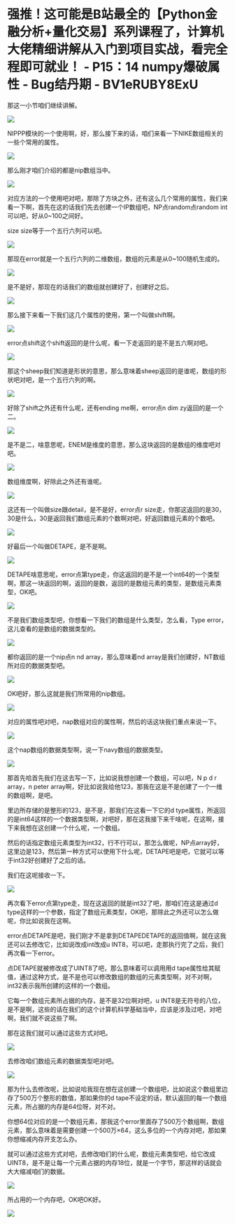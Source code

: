 # 强推！这可能是B站最全的【Python金融分析+量化交易】系列课程了，计算机大佬精细讲解从入门到项目实战，看完全程即可就业！ - P15：14 numpy爆破属性 - Bug结丹期 - BV1eRUBY8ExU

那这一小节咱们继续讲解。

![](img/e75a814a488b536854c863d07146cfdf_1.png)

NIPPP模块的一个使用啊，好，那么接下来的话，咱们来看一下NIKE数组相关的一些个常用的属性。

![](img/e75a814a488b536854c863d07146cfdf_3.png)

那么刚才咱们介绍的都是nip数组当中。

![](img/e75a814a488b536854c863d07146cfdf_5.png)

对应方法的一个使用吧对吧，那除了方块之外，还有这么几个常用的属性，我们来看一下啊，首先在这的话我们先去创建一个IP数组吧，NP点random点random int可以吧，好从0~100之间好。

size size等于一个五行六列可以吧。

![](img/e75a814a488b536854c863d07146cfdf_7.png)

那现在error就是一个五行六列的二维数组，数组的元素是从0~100随机生成的。

![](img/e75a814a488b536854c863d07146cfdf_9.png)

是不是好，那现在的话我们的数组就创建好了，创建好之后。

![](img/e75a814a488b536854c863d07146cfdf_11.png)

那么接下来看一下我们这几个属性的使用，第一个叫做shift啊。

![](img/e75a814a488b536854c863d07146cfdf_13.png)

error点shift这个shift返回的是什么呢，看一下走返回的是不是五六啊对吧。

![](img/e75a814a488b536854c863d07146cfdf_15.png)

那这个sheep我们知道是形状的意思，那么意味着sheep返回的是谁呢，数组的形状吧对吧，是一个五行六列的啊。



![](img/e75a814a488b536854c863d07146cfdf_17.png)

好除了shift之外还有什么呢，还有ending me啊，error点n dim zy返回的是一个二。



![](img/e75a814a488b536854c863d07146cfdf_19.png)

是不是二，啥意思呢，ENEM是维度的意思，那么这块返回的是数组的维度吧对吧。

![](img/e75a814a488b536854c863d07146cfdf_21.png)

数组维度啊，好除此之外还有谁呢。

![](img/e75a814a488b536854c863d07146cfdf_23.png)

这还有一个叫做size跟detail，是不是好，error点r size走，你那这返回的是30，30是什么，30是返回我们数组元素的个数啊对吧，好返回数组元素的个数吧。



![](img/e75a814a488b536854c863d07146cfdf_25.png)

好最后一个叫做DETAPE，是不是啊。

![](img/e75a814a488b536854c863d07146cfdf_27.png)

DETAPE啥意思呢，error点第type走，你这返回的是不是一个int64的一个类型啊，那这一块返回的啊，返回的是数，返回的是数组元素的类型，是数组元素类型，OK吧。



![](img/e75a814a488b536854c863d07146cfdf_29.png)

不是我们数组类型吧，你想看一下我们的数组是什么类型，怎么看，Type error，这儿查看的是数组的数据类型的。



![](img/e75a814a488b536854c863d07146cfdf_31.png)

都你返回的是一个nip点n nd array，那么意味着nd array是我们创建好，NT数组所对应的数据类型吧。



![](img/e75a814a488b536854c863d07146cfdf_33.png)

OK吧好，那么这就是我们所常用的nip数组。

![](img/e75a814a488b536854c863d07146cfdf_35.png)

对应的属性吧对吧，nap数组对应的属性啊，然后的话这块我们重点来说一下。

![](img/e75a814a488b536854c863d07146cfdf_37.png)

这个nap数组的数据类型啊，说一下navy数组的数据类型。

![](img/e75a814a488b536854c863d07146cfdf_39.png)

那首先哈首先我们在这去写一下，比如说我想创建一个数组，可以吧，N p d r array，n peter array啊，好比如说我给他123，那我在这是不是创建了一个一维的数组啊，是吧。

里边所存储的是整形的123，是不是，那我们在这看一下它的d type属性，所返回的是int64这样的一个数据类型啊，对吧好，那在这我接下来干啥呢，在这啊，接下来我想在这创建一个什么呢，一个数组。

然后的话指定数组元素类型为int32，行不行可以，那怎么做呢，NP点array好，这里边是123，然后第一种方式可以使用下什么呢，DETAPE吧是吧，它就可以等于int32好创建好了之后的话。

我们在这呢接收一下。

![](img/e75a814a488b536854c863d07146cfdf_41.png)

再次看下error点第type走，现在这返回的就是int32了吧，那咱们在这是通过d type这样的一个参数，指定了数组元素类型，OK吧，那除此之外还可以怎么做呢，你比如说我在这啊。

error点DETAPE是吧，我们刚才不是拿到DETAPEDETAPE的返回值啊，就在这我还可以去修改它，比如说改成int改成u INT8，可以吧，走那执行完了之后，我们再次看一下error。

点DETAPE就被修改成了UINT8了吧，那么意味着可以调用用d tape属性给其赋值，通过这种方式，是不是也可以修改数组的数组的元素类型啊，对不对啊，int32表示我所创建的这样的一个数组。

它每一个数组元素所占据的内存，是不是32位啊对吧，u INT8是无符号的八位，是不是啊，这些的话在我们的这个计算机科学基础当中，应该是涉及过吧，对吧啊，我们就不说这些了啊。

那在这我们就可以通过这些方式对吧。

![](img/e75a814a488b536854c863d07146cfdf_43.png)

去修改咱们数组元素的数据类型吧对吧。

![](img/e75a814a488b536854c863d07146cfdf_45.png)

那为什么去修改呢，比如说哈我现在想在这创建一个数组吧，比如说这个数组里边存了500万个整形的数值，那如果你的d tape不设定的话，默认返回的每一个数组元素，所占据的内存是64位呀，对不对。

你想64位对应的是一个数组元素，那我这个error里面存了500万个数组啊，数组元素，那么意味着是需要创建一个500万×64，这么多位的一个内存对吧，那如果你想缩减内存开支怎么办。

就可以通过这些方式对吧，去修改咱们的什么呢，数组元素类型吧，给它改成UINT8，是不是让每一个元素占据的内存18位，就是一个字节，那这样的话就会大大缩减咱们的数据。



![](img/e75a814a488b536854c863d07146cfdf_47.png)

所占用的一个内存吧，OK吧OK好。

![](img/e75a814a488b536854c863d07146cfdf_49.png)